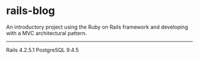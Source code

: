 # rails-blog

An introductory project using the Ruby on Rails framework and developing with a MVC architectural pattern.

---

Rails       4.2.5.1
PostgreSQL  9.4.5
